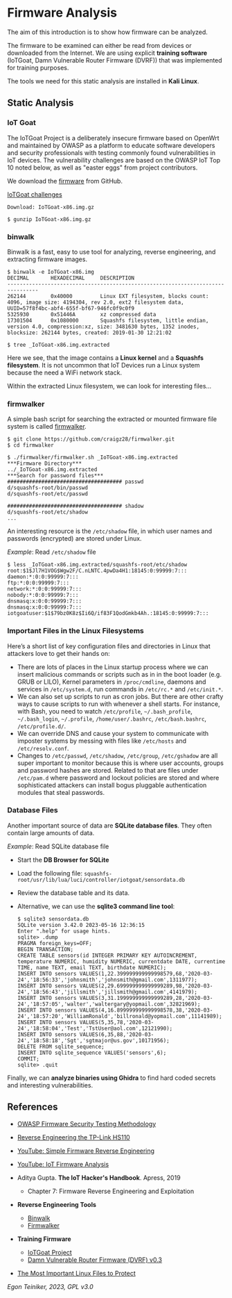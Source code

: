 # Firmware Analysis

The aim of this introduction is to show how firmware can be analyzed.

The firmware to be examined can either be read from devices or downloaded 
from the Internet.
We are using explicit **training software** (IoTGoat, Damn Vulnerable Router Firmware (DVRF)) 
that was implemented for training purposes.

The tools we need for this static analysis are installed in **Kali Linux**.

## Static Analysis 

### IoT Goat 

The IoTGoat Project is a deliberately insecure firmware based on OpenWrt and maintained by OWASP as a platform 
to educate software developers and security professionals with testing commonly found vulnerabilities in IoT devices. 
The vulnerability challenges are based on the OWASP IoT Top 10 noted below, as well as "easter eggs" from project contributors.

We download the [firmware](https://github.com/OWASP/IoTGoat/releases) from GitHub.

[IoTGoat challenges](https://github.com/OWASP/IoTGoat/wiki/IoTGoat-challenges)
```
Download: IoTGoat-x86.img.gz

$ gunzip IoTGoat-x86.img.gz
```

### binwalk

Binwalk is a fast, easy to use tool for analyzing, reverse engineering, 
and extracting firmware images.

```
$ binwalk -e IoTGoat-x86.img 
DECIMAL       HEXADECIMAL     DESCRIPTION
--------------------------------------------------------------------------------
262144        0x40000         Linux EXT filesystem, blocks count: 4096, image size: 4194304, rev 2.0, ext2 filesystem data, UUID=57f8f4bc-abf4-655f-bf67-946fc0f9c0f9
5325930       0x51446A        xz compressed data
17301504      0x1080000       Squashfs filesystem, little endian, version 4.0, compression:xz, size: 3481630 bytes, 1352 inodes, blocksize: 262144 bytes, created: 2019-01-30 12:21:02

$ tree _IoTGoat-x86.img.extracted
```
Here we see, that the image contains a **Linux kernel** and a **Squashfs filesystem**.
It is not uncommon that IoT Devices run a Linux system because the need a WiFi network stack.

Within the extracted Linux filesystem, we can look for interesting files...


### firmwalker

A simple bash script for searching the extracted or mounted firmware file system is called 
[firmwalker](https://github.com/craigz28/firmwalker).
```
$ git clone https://github.com/craigz28/firmwalker.git
$ cd firmwalker

$ ./firmwalker/firmwalker.sh _IoTGoat-x86.img.extracted
***Firmware Directory***
../_IoTGoat-x86.img.extracted
***Search for password files***
##################################### passwd
d/squashfs-root/bin/passwd
d/squashfs-root/etc/passwd

##################################### shadow
d/squashfs-root/etc/shadow
...
```

An interesting resource is the `/etc/shadow` file, in which user names 
and passwords (encrypted) are stored under Linux.

_Example_: Read `/etc/shadow` file
```
$ less _IoTGoat-x86.img.extracted/squashfs-root/etc/shadow
root:$1$Jl7H1VOG$Wgw2F/C.nLNTC.4pwDa4H1:18145:0:99999:7:::
daemon:*:0:0:99999:7:::
ftp:*:0:0:99999:7:::
network:*:0:0:99999:7:::
nobody:*:0:0:99999:7:::
dnsmasq:x:0:0:99999:7:::
dnsmasq:x:0:0:99999:7:::
iotgoatuser:$1$79bz0K8z$Ii6Q/if83F1QodGmkb4Ah.:18145:0:99999:7:::
```


### Important Files in the Linux Filesystems 

Here’s a short list of key configuration files and directories in Linux that attackers love to get their hands on:

* There are lots of places in the Linux startup process where we can insert malicious commands 
	or scripts such as in in the boot loader (e.g. GRUB or LILO), Kernel parameters in `/proc/cmdline`, daemons and services in `/etc/system.d`, run commands in `/etc/rc.*` and 
    `/etc/init.*`.
* We can also set up scripts to run as cron jobs. But there are other crafty ways to cause 
    scripts to run with whenever a shell starts. For instance, with Bash, you need to watch 
    `/etc/profile`, `~/.bash_profile`, `~/.bash_login`, `~/.profile`, `/home/user/.bashrc`, 
    `/etc/bash.bashrc`, `/etc/profile.d/`.
* We can override DNS and cause your system to communicate with imposter systems by messing 
    with files like `/etc/hosts` and `/etc/resolv.conf`.
* Changes to `/etc/passwd`, `/etc/shadow`, `/etc/group`, `/etc/gshadow` are all super 
    important to monitor because this is where user accounts, groups and password hashes 
    are stored. 
	Related to that are files under `/etc/pam.d` where password and lockout policies are 
    stored and where sophisticated attackers can install bogus pluggable authentication 
    modules that steal passwords.


### Database Files 

Another important source of data are **SQLite database files**. 
They often contain large amounts of data.

_Example_: Read SQLite database file
* Start the **DB Browser for SQLite**
* Load the following file: `squashfs-root/usr/lib/lua/luci/controller/iotgoat/sensordata.db`
* Review the database table and its data.

* Alternative, we can use the **sqlite3 command line tool**:
    ```
    $ sqlite3 sensordata.db 
    SQLite version 3.42.0 2023-05-16 12:36:15
    Enter ".help" for usage hints.
    sqlite> .dump
    PRAGMA foreign_keys=OFF;
    BEGIN TRANSACTION;
    CREATE TABLE sensors(id INTEGER PRIMARY KEY AUTOINCREMENT, temperature NUMERIC, humidity NUMERIC, currentdate DATE, currentime TIME, name TEXT, email TEXT, birthdate NUMERIC);
    INSERT INTO sensors VALUES(1,22.399999999999998579,68,'2020-03-24','18:56:33','johnsmith','johnsmith@gmail.com',1311977);
    INSERT INTO sensors VALUES(2,29.699999999999999289,98,'2020-03-24','18:56:43','jillsmith','jillsmith@gmail.com',4141979);
    INSERT INTO sensors VALUES(3,31.199999999999999289,28,'2020-03-24','18:57:05','walter','waltergary@yopmail.com',32821969);
    INSERT INTO sensors VALUES(4,16.899999999999998578,38,'2020-03-24','18:57:20','WilliamRonald','billronald@yopmail.com',11141989);
    INSERT INTO sensors VALUES(5,35,78,'2020-03-24','18:58:04','Test','TstUser@aol.com',12121990);
    INSERT INTO sensors VALUES(6,35,88,'2020-03-24','18:58:18','Sgt','sgtmajor@us.gov',10171956);
    DELETE FROM sqlite_sequence;
    INSERT INTO sqlite_sequence VALUES('sensors',6);
    COMMIT;
    sqlite> .quit
    ```

Finally, we can **analyze binaries using Ghidra** to find hard coded secrets and 
interesting vulnerabilities.


## References
* [OWASP Firmware Security Testing Methodology](https://scriptingxss.gitbook.io/firmware-security-testing-methodology/)

* [Reverse Engineering the TP-Link HS110](https://www.softscheck.com/en/reverse-engineering-tp-link-hs110/)
* [YouTube: Simple Firmware Reverse Engineering](https://youtu.be/oqk3cU7ekag)
* [YouTube: IoT Firmware Analysis](https://youtu.be/bwZlwIOMkJE)

* Aditya Gupta. **The IoT Hacker's Handbook**. Apress, 2019
	* Chapter 7: Firmware Reverse Engineering and Exploitation  

* **Reverse Engineering Tools**
    * [Binwalk](https://github.com/ReFirmLabs/binwalk)
    * [Firmwalker](https://github.com/craigz28/firmwalker)

* **Training Firmware**
    * [IoTGoat Project](https://github.com/OWASP/IoTGoat)
    * [Damn Vulnerable Router Firmware (DVRF) v0.3](https://github.com/praetorian-inc/DVRF/tree/master/Firmware)

* [The Most Important Linux Files to Protect](https://www.beyondtrust.com/blog/entry/important-linux-files-protect)

*Egon Teiniker, 2023, GPL v3.0*
